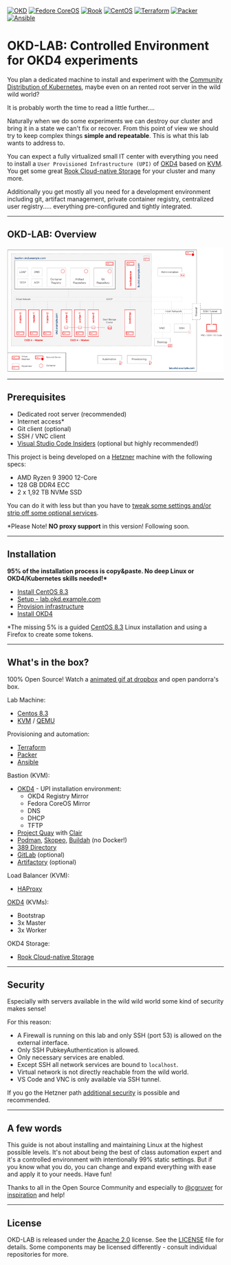 [![OKD](https://img.shields.io/badge/okd-4.7.0--0.okd--2021--03--07--090821-red.svg)](https://www.okd.io) [![Fedore CoreOS](https://img.shields.io/badge/fcos-33.20210201.3.0-blue.svg)](https://getfedora.org/en/coreos?stream=stable) [![Rook](https://img.shields.io/badge/rook-1.5.9-blue.svg)](https://rook.io/) [![CentOS](https://img.shields.io/badge/centos-8.3.2011-orange.svg)](https://www.centos.org/) [![Terraform](https://img.shields.io/badge/terraform-0.13.6-blueviolet.svg)](https://www.terraform.io/) [![Packer](https://img.shields.io/badge/packer-1.7.0-blueviolet.svg)](https://www.packer.io/) [![Ansible](https://img.shields.io/badge/ansible-2.9.18-red.svg)](https://www.ansible.com/)

# OKD-LAB: Controlled Environment for OKD4 experiments

You plan a dedicated machine to install and experiment with the [Community Distribution of Kubernetes](https://www.okd.io/), maybe even on an rented root server in the wild wild world?

It is probably worth the time to read a little further....

Naturally when we do some experiments we can destroy our cluster and bring it in a state we can't fix or recover. From this point of view we should try to keep complex things __simple and repeatable__. This is what this lab wants to address to.

You can expect a fully virtualized small IT center with everything you need to install a `User Provisioned Infrastructure (UPI)` of [OKD4](https://www.okd.io/) based on [KVM](https://www.linux-kvm.org). You get some great [Rook Cloud-native Storage](https://rook.io/) for your cluster and many more.

Additionally you get mostly all you need for a development environment including git, artifact management, private container registry, centralized user registry..... everything pre-configured and tightly integrated.

* * *

## OKD-LAB: Overview

![OKD-LAB Overview](docs/images/okd-lab.png)
* * *

## Prerequisites

- Dedicated root server (recommended)
- Internet access*
- Git client (optional)
- SSH / VNC client
- [Visual Studio Code Insiders](https://code.visualstudio.com/insiders/) (optional but highly recommended!)

This project is being developed on a [Hetzner](https://www.hetzner.com) machine with the following specs:

- AMD Ryzen 9 3900 12-Core
- 128 GB DDR4 ECC
- 2 x 1,92 TB NVMe SSD

You can do it with less but than you have to [tweak some settings and/or strip off some optional services](docs/02_sizing.md).

*Please Note! __NO proxy support__ in this version! Following soon.

* * *

## Installation

__95% of the installation process is copy&paste. No deep Linux or OKD4/Kubernetes skills needed!*__

- [Install CentOS 8.3](docs/00_install_centos.md)
- [Setup - lab.okd.example.com](docs/01_setup_lab.md)
- [Provision infrastructure](docs/02_provision_infrastructure.md)
- [Install OKD4](docs/03_install_okd.md)

*The missing 5% is a guided [CentOS 8.3](docs/00_install_centos.md) Linux installation and using a Firefox to create some tokens.

* * *

## What's in the box?

100% Open Source! Watch a [animated gif at dropbox](https://www.dropbox.com/s/ryehh25b5s9yfij/OKD-LAB.gif?dl=0) and open pandorra's box.

Lab Machine:

- [Centos 8.3](https://www.centos.org/)
- [KVM](https://www.linux-kvm.org) / [QEMU](https://www.qemu.org)

Provisioning and automation:

- [Terraform](https://www.terraform.io)
- [Packer](https://www.packer.io/)
- [Ansible](https://www.ansible.com/)

Bastion (KVM):

- [OKD4](https://www.okd.io) - UPI installation environment:
  - OKD4 Registry Mirror
  - Fedora CoreOS Mirror
  - DNS
  - DHCP
  - TFTP
- [Project Quay](https://www.projectquay.io/) with [Clair](https://github.com/quay/clair)
- [Podman](https://podman.io/), [Skopeo](https://github.com/containers/skopeo), [Buildah](https://github.com/containers/buildah/) (no Docker!)
- [389 Directory](https://directory.fedoraproject.org/)
- [GitLab](https://about.gitlab.com/) (optional)
- [Artifactory](https://jfrog.com/open-source/) (optional)

Load Balancer (KVM):

- [HAProxy](https://www.haproxy.org/)

[OKD4](https://www.okd.io) (KVMs):

- Bootstrap
- 3x Master
- 3x Worker

OKD4 Storage:

- [Rook Cloud-native Storage](https://rook.io/)

* * *

## Security

Especially with servers available in the wild wild world some kind of security makes sense!

For this reason:
  
  * A Firewall is running on this lab and only SSH (port 53) is allowed on the external interface.
  * Only SSH PubkeyAuthentication is allowed.
  * Only necessary services are enabled.
  * Except SSH all network services are bound to `localhost`.
  * Virtual network is not directly reachable from the wild world.
  * VS Code and VNC is only available via SSH tunnel.

If you go the Hetzner path [additional security](docs/00_hetzner.md) is possible and recommended.

* * *

## A few words

This guide is not about installing and maintaining Linux at the highest possible levels. It's not about being the best of class automation expert and it's a controlled environment with intentionally 99% static settings. But if you know what you do, you can change and expand  everything with ease and apply it to your needs. Have fun!

Thanks to all in the Open Source Community and especially to [@cgruver](https://github.com/cgruver) for [inspiration](https://github.com/cgruver/okd4-upi-lab-setup) and help!


* * *

## License

OKD-LAB is released under the [Apache 2.0](http://www.apache.org/licenses/LICENSE-2.0.html) license. See the [LICENSE](https://github.com/disposab1e/okd-lab/blob/master/LICENSE) file for details. Some components may be licensed differently - consult individual repositories for more.
